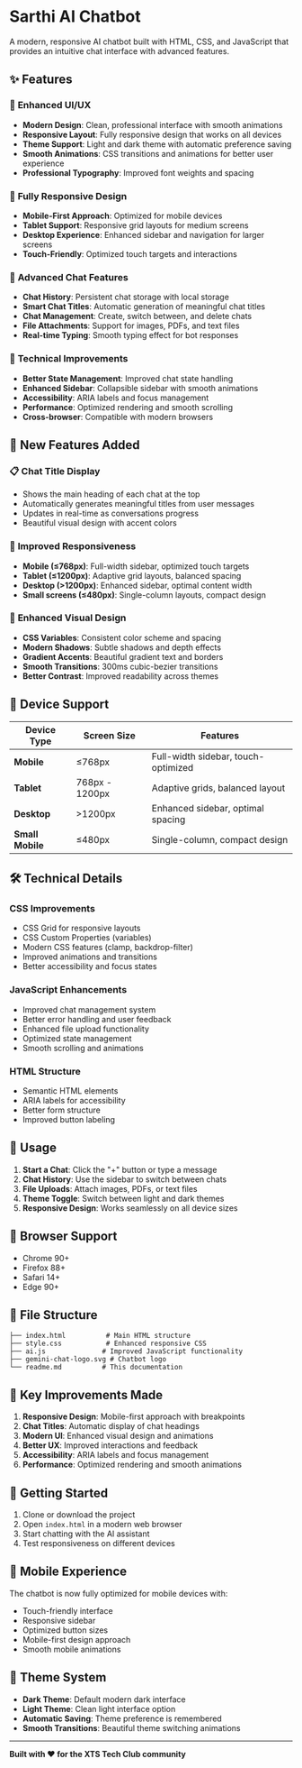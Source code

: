# Sarthi AI Chatbot

A modern, responsive AI chatbot built with HTML, CSS, and JavaScript that provides an intuitive chat interface with advanced features.

## ✨ Features

### 🎨 **Enhanced UI/UX**
- **Modern Design**: Clean, professional interface with smooth animations
- **Responsive Layout**: Fully responsive design that works on all devices
- **Theme Support**: Light and dark theme with automatic preference saving
- **Smooth Animations**: CSS transitions and animations for better user experience
- **Professional Typography**: Improved font weights and spacing

### 📱 **Fully Responsive Design**
- **Mobile-First Approach**: Optimized for mobile devices
- **Tablet Support**: Responsive grid layouts for medium screens
- **Desktop Experience**: Enhanced sidebar and navigation for larger screens
- **Touch-Friendly**: Optimized touch targets and interactions

### 💬 **Advanced Chat Features**
- **Chat History**: Persistent chat storage with local storage
- **Smart Chat Titles**: Automatic generation of meaningful chat titles
- **Chat Management**: Create, switch between, and delete chats
- **File Attachments**: Support for images, PDFs, and text files
- **Real-time Typing**: Smooth typing effect for bot responses

### 🔧 **Technical Improvements**
- **Better State Management**: Improved chat state handling
- **Enhanced Sidebar**: Collapsible sidebar with smooth animations
- **Accessibility**: ARIA labels and focus management
- **Performance**: Optimized rendering and smooth scrolling
- **Cross-browser**: Compatible with modern browsers

## 🚀 **New Features Added**

### 📋 **Chat Title Display**
- Shows the main heading of each chat at the top
- Automatically generates meaningful titles from user messages
- Updates in real-time as conversations progress
- Beautiful visual design with accent colors

### 🎯 **Improved Responsiveness**
- **Mobile (≤768px)**: Full-width sidebar, optimized touch targets
- **Tablet (≤1200px)**: Adaptive grid layouts, balanced spacing
- **Desktop (>1200px)**: Enhanced sidebar, optimal content width
- **Small screens (≤480px)**: Single-column layouts, compact design

### 🎨 **Enhanced Visual Design**
- **CSS Variables**: Consistent color scheme and spacing
- **Modern Shadows**: Subtle shadows and depth effects
- **Gradient Accents**: Beautiful gradient text and borders
- **Smooth Transitions**: 300ms cubic-bezier transitions
- **Better Contrast**: Improved readability across themes

## 📱 **Device Support**

| Device Type | Screen Size | Features |
|-------------|-------------|----------|
| **Mobile** | ≤768px | Full-width sidebar, touch-optimized |
| **Tablet** | 768px - 1200px | Adaptive grids, balanced layout |
| **Desktop** | >1200px | Enhanced sidebar, optimal spacing |
| **Small Mobile** | ≤480px | Single-column, compact design |

## 🛠 **Technical Details**

### **CSS Improvements**
- CSS Grid for responsive layouts
- CSS Custom Properties (variables)
- Modern CSS features (clamp, backdrop-filter)
- Improved animations and transitions
- Better accessibility and focus states

### **JavaScript Enhancements**
- Improved chat management system
- Better error handling and user feedback
- Enhanced file upload functionality
- Optimized state management
- Smooth scrolling and animations

### **HTML Structure**
- Semantic HTML elements
- ARIA labels for accessibility
- Better form structure
- Improved button labeling

## 🎯 **Usage**

1. **Start a Chat**: Click the "+" button or type a message
2. **Chat History**: Use the sidebar to switch between chats
3. **File Uploads**: Attach images, PDFs, or text files
4. **Theme Toggle**: Switch between light and dark themes
5. **Responsive Design**: Works seamlessly on all device sizes

## 🔧 **Browser Support**

- Chrome 90+
- Firefox 88+
- Safari 14+
- Edge 90+

## 📁 **File Structure**

```
├── index.html          # Main HTML structure
├── style.css           # Enhanced responsive CSS
├── ai.js              # Improved JavaScript functionality
├── gemini-chat-logo.svg # Chatbot logo
└── readme.md          # This documentation
```

## 🌟 **Key Improvements Made**

1. **Responsive Design**: Mobile-first approach with breakpoints
2. **Chat Titles**: Automatic display of chat headings
3. **Modern UI**: Enhanced visual design and animations
4. **Better UX**: Improved interactions and feedback
5. **Accessibility**: ARIA labels and focus management
6. **Performance**: Optimized rendering and smooth animations

## 🚀 **Getting Started**

1. Clone or download the project
2. Open `index.html` in a modern web browser
3. Start chatting with the AI assistant
4. Test responsiveness on different devices

## 📱 **Mobile Experience**

The chatbot is now fully optimized for mobile devices with:
- Touch-friendly interface
- Responsive sidebar
- Optimized button sizes
- Mobile-first design approach
- Smooth mobile animations

## 🎨 **Theme System**

- **Dark Theme**: Default modern dark interface
- **Light Theme**: Clean light interface option
- **Automatic Saving**: Theme preference is remembered
- **Smooth Transitions**: Beautiful theme switching animations

---

**Built with ❤️ for the XTS Tech Club community**
